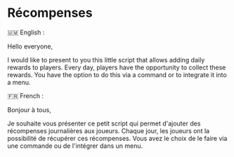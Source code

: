 # Récompenses
🇺🇲  English :

Hello everyone,

I would like to present to you this little script that allows adding daily rewards to players. Every day, players have the opportunity to collect these rewards. You have the option to do this via a command or to integrate it into a menu.

🇫🇷  French :

Bonjour à tous,

Je souhaite vous présenter ce petit script qui permet d'ajouter des récompenses journalières aux joueurs. Chaque jour, les joueurs ont la possibilité de récupérer ces récompenses. Vous avez le choix de le faire via une commande ou de l'intégrer dans un menu.
